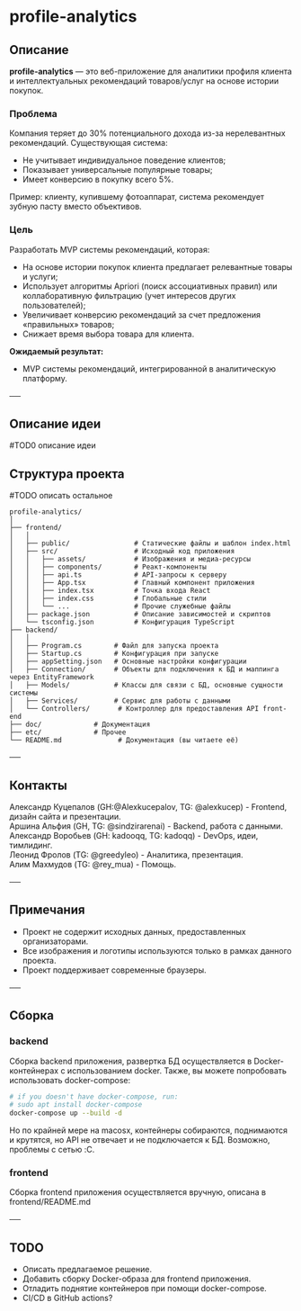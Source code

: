 # profile-analytics

## Описание

**profile-analytics** — это веб-приложение для аналитики профиля клиента и интеллектуальных рекомендаций товаров/услуг на основе истории покупок. 

### Проблема

Компания теряет до 30% потенциального дохода из-за нерелевантных рекомендаций. Существующая система:
- Не учитывает индивидуальное поведение клиентов;
- Показывает универсальные популярные товары;
- Имеет конверсию в покупку всего 5%.

Пример: клиенту, купившему фотоаппарат, система рекомендует зубную пасту вместо объективов.

### Цель

Разработать MVP системы рекомендаций, которая:
- На основе истории покупок клиента предлагает релевантные товары и услуги;
- Использует алгоритмы Apriori (поиск ассоциативных правил) или коллаборативную фильтрацию (учет интересов других пользователей);
- Увеличивает конверсию рекомендаций за счет предложения «правильных» товаров;
- Снижает время выбора товара для клиента.

**Ожидаемый результат:**
- MVP системы рекомендаций, интегрированной в аналитическую платформу.

──

## Описание идеи

#TOD0 описание идеи

## Структура проекта

#TODO описать остальное
```
profile-analytics/
│
├── frontend/
│   │
│   ├── public/                # Статические файлы и шаблон index.html
│   ├── src/                   # Исходный код приложения
│   │   ├── assets/            # Изображения и медиа-ресурсы
│   │   ├── components/        # Реакт-компоненты
│   │   ├── api.ts             # API-запросы к серверу
│   │   ├── App.tsx            # Главный компонент приложения
│   │   ├── index.tsx          # Точка входа React
│   │   ├── index.css          # Глобальные стили
│   │   └── ...                # Прочие служебные файлы
│   ├── package.json           # Описание зависимостей и скриптов
│   └── tsconfig.json          # Конфигурация TypeScript
├── backend/
│   │
│   ├── Program.cs        # Файл для запуска проекта
│   ├── Startup.cs        # Конфигурация при запуске
│   ├── appSetting.json   # Основные настройки конфигурации
│   ├── Connection/       # Объекты для подключения к БД и маппинга через EntityFramework 
│   ├── Models/           # Классы для связи с БД, основные сущности системы 
│   ├── Services/         # Сервис для работы с данными
│   └── Controllers/       # Контроллер для предоставления API front-end 
├── doc/             # Документация
├── etc/             # Прочее
└── README.md              # Документация (вы читаете её)
```

──

## Контакты

Александр Куцепалов (GH:@Alexkucepalov, TG: @alexkucep) - Frontend, дизайн сайта и презентации.\
Аршина Альфия (GH, TG: @sindzirarenai) - Backend, работа с данными.\
Александр Воробьев (GH: kadooqq, TG: kadoqq) - DevOps, идеи, тимлидинг.\
Леонид Фролов (TG: @greedyleo) - Аналитика, презентация.\
Алим Махмудов (TG: @rey_mua) - Помощь.

──

## Примечания

- Проект не содержит исходных данных, предоставленных организаторами.
- Все изображения и логотипы используются только в рамках данного проекта.
- Проект поддерживает современные браузеры.

──

## Сборка

### backend
Сборка backend приложения, развертка БД осуществляется в Docker-контейнерах с использованием docker.
Также, вы можете попробовать использовать docker-compose:

```bash
# if you doesn't have docker-compose, run:
# sudo apt install docker-compose
docker-compose up --build -d
```
Но по крайней мере на macosx, контейнеры собираются, поднимаются и крутятся, но API не отвечает и не подключается к БД. Возможно, проблемы с сетью :C.

### frontend
Сборка frontend приложения осуществляется вручную, описана в frontend/README.md

──

## TODO

- Описать предлагаемое решение.
- Добавить сборку Docker-образа для frontend приложения.
- Отладить поднятие контейнеров при помощи docker-compose.
- CI/CD в GitHub actions?
